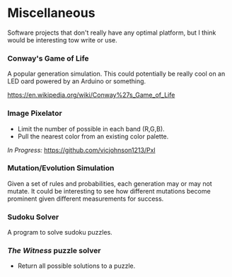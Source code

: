 # Miscellaneous

Software projects that don't really have any optimal platform, but I think would be interesting tow write or use.

### Conway's Game of Life

A popular generation simulation. This could potentially be really cool on an LED oard powered by an Arduino or something.

https://en.wikipedia.org/wiki/Conway%27s_Game_of_Life

### Image Pixelator

- Limit the number of possible in each band (R,G,B).
- Pull the nearest color from an existing color palette.

*In Progress:* https://github.com/vicjohnson1213/Pxl

### Mutation/Evolution Simulation

Given a set of rules and probabilities, each generation may or may not mutate. It could be interesting to see how different mutations become prominent given different measurements for success.

### Sudoku Solver

A program to solve sudoku puzzles.

### *The Witness* puzzle solver

- Return all possible solutions to a puzzle.
